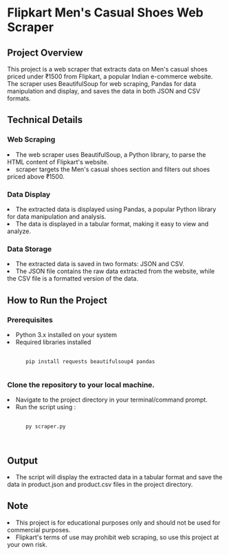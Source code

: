 <h1>Flipkart Men's Casual Shoes Web Scraper</h1>

<h2>Project Overview</h2>
This project is a web scraper that extracts data on Men's casual shoes priced under ₹1500 from Flipkart, a popular Indian e-commerce website. The scraper uses BeautifulSoup for web scraping, Pandas for data manipulation and display, and saves the data in both JSON and CSV formats.

<h2>Technical Details</h2>

<h3>Web Scraping</h3>
<li>The web scraper uses BeautifulSoup, a Python library, to parse the HTML content of Flipkart's website.</li>
<li> scraper targets the Men's casual shoes section and filters out shoes priced above ₹1500.</li>

<h3>Data Display</h3>
<li>The extracted data is displayed using Pandas, a popular Python library for data manipulation and analysis.</li>
<li>The data is displayed in a tabular format, making it easy to view and analyze.</li>

<h3>Data Storage</h3>
<li>The extracted data is saved in two formats: JSON and CSV.</li>
<li>The JSON file contains the raw data extracted from the website, while the CSV file is a formatted version of the data.</li>

<h2>How to Run the Project</h2>

<h3>Prerequisites</h3>
<li>Python 3.x installed on your system</li>
<li>Required libraries installed</li>
<pre class="line-numbers">
   <code class="language-python">
      pip install requests beautifulsoup4 pandas
   </code>
</pre>
<h3>Clone the repository to your local machine.</h3>
<li>Navigate to the project directory in your terminal/command prompt.</li>
<li>Run the script using :
  <pre class="line-numbers">
   <code class="language-python">
      py scraper.py
   </code>
  </pre>
</li>

<h2>Output</h2>
<li>The script will display the extracted data in a tabular format and save the data in product.json and product.csv files in the project directory.</li>

<h2>Note</h2>
<li>This project is for educational purposes only and should not be used for commercial purposes.</li>
<li>Flipkart's terms of use may prohibit web scraping, so use this project at your own risk.</li>
